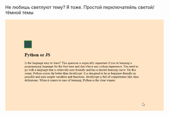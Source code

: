 Не любишь светлуют тему? Я тоже. Простой перключатейль светой/тёмной темы


![popup](img/darkmodetoggler.gif)
